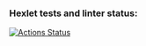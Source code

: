### Hexlet tests and linter status:
[![Actions Status](https://github.com/ToLive/frontend-project-lvl3/workflows/hexlet-check/badge.svg)](https://github.com/ToLive/frontend-project-lvl3/actions)